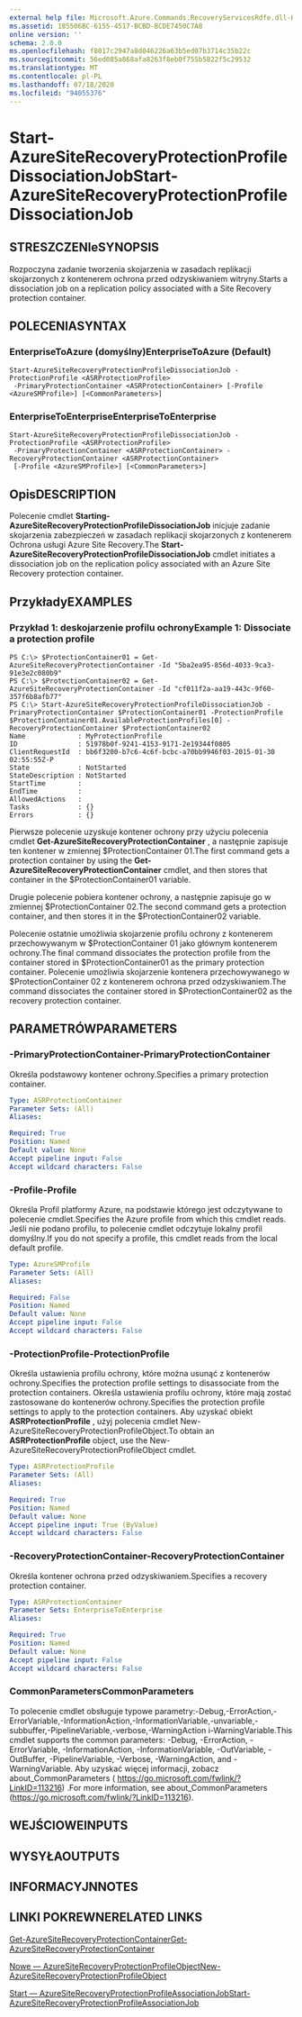 ```yaml
---
external help file: Microsoft.Azure.Commands.RecoveryServicesRdfe.dll-Help.xml
ms.assetid: 185506BC-6155-4517-BCBD-BCDE7450C7A8
online version: ''
schema: 2.0.0
ms.openlocfilehash: f8017c2947a8d046226a63b5ed07b3714c35b22c
ms.sourcegitcommit: 56ed085a868afa8263f8eb0f755b5822f5c29532
ms.translationtype: MT
ms.contentlocale: pl-PL
ms.lasthandoff: 07/18/2020
ms.locfileid: "94055376"
---
```

# <span data-ttu-id="ebb85-101">Start-AzureSiteRecoveryProtectionProfileDissociationJob</span><span class="sxs-lookup"><span data-stu-id="ebb85-101">Start-AzureSiteRecoveryProtectionProfileDissociationJob</span></span>

## <span data-ttu-id="ebb85-102">STRESZCZENIe</span><span class="sxs-lookup"><span data-stu-id="ebb85-102">SYNOPSIS</span></span>
<span data-ttu-id="ebb85-103">Rozpoczyna zadanie tworzenia skojarzenia w zasadach replikacji skojarzonych z kontenerem ochrona przed odzyskiwaniem witryny.</span><span class="sxs-lookup"><span data-stu-id="ebb85-103">Starts a dissociation job on a replication policy associated with a Site Recovery protection container.</span></span>

## <span data-ttu-id="ebb85-104">POLECENIA</span><span class="sxs-lookup"><span data-stu-id="ebb85-104">SYNTAX</span></span>

### <span data-ttu-id="ebb85-105">EnterpriseToAzure (domyślny)</span><span class="sxs-lookup"><span data-stu-id="ebb85-105">EnterpriseToAzure (Default)</span></span>
```
Start-AzureSiteRecoveryProtectionProfileDissociationJob -ProtectionProfile <ASRProtectionProfile>
 -PrimaryProtectionContainer <ASRProtectionContainer> [-Profile <AzureSMProfile>] [<CommonParameters>]
```

### <span data-ttu-id="ebb85-106">EnterpriseToEnterprise</span><span class="sxs-lookup"><span data-stu-id="ebb85-106">EnterpriseToEnterprise</span></span>
```
Start-AzureSiteRecoveryProtectionProfileDissociationJob -ProtectionProfile <ASRProtectionProfile>
 -PrimaryProtectionContainer <ASRProtectionContainer> -RecoveryProtectionContainer <ASRProtectionContainer>
 [-Profile <AzureSMProfile>] [<CommonParameters>]
```

## <span data-ttu-id="ebb85-107">Opis</span><span class="sxs-lookup"><span data-stu-id="ebb85-107">DESCRIPTION</span></span>
<span data-ttu-id="ebb85-108">Polecenie cmdlet **Starting-AzureSiteRecoveryProtectionProfileDissociationJob** inicjuje zadanie skojarzenia zabezpieczeń w zasadach replikacji skojarzonych z kontenerem Ochrona usługi Azure Site Recovery.</span><span class="sxs-lookup"><span data-stu-id="ebb85-108">The **Start-AzureSiteRecoveryProtectionProfileDissociationJob** cmdlet initiates a dissociation job on the replication policy associated with an Azure Site Recovery protection container.</span></span>

## <span data-ttu-id="ebb85-109">Przykłady</span><span class="sxs-lookup"><span data-stu-id="ebb85-109">EXAMPLES</span></span>

### <span data-ttu-id="ebb85-110">Przykład 1: deskojarzenie profilu ochrony</span><span class="sxs-lookup"><span data-stu-id="ebb85-110">Example 1: Dissociate a protection profile</span></span>
```
PS C:\> $ProtectionContainer01 = Get-AzureSiteRecoveryProtectionContainer -Id "5ba2ea95-856d-4033-9ca3-91e3e2c080b9"
PS C:\> $ProtectionContainer02 = Get-AzureSiteRecoveryProtectionContainer -Id "cf011f2a-aa19-443c-9f60-357f6b8afb77"
PS C:\> Start-AzureSiteRecoveryProtectionProfileDissociationJob -PrimaryProtectionContainer $ProtectionContainer01 -ProtectionProfile $ProtectionContainer01.AvailableProtectionProfiles[0] -RecoveryProtectionContainer $ProtectionContainer02
Name             : MyProtectionProfile
ID               : 51978b0f-9241-4153-9171-2e19344f0805
ClientRequestId  : bb6f3200-b7c6-4c6f-bcbc-a70bb9946f03-2015-01-30 02:55:55Z-P
State            : NotStarted
StateDescription : NotStarted
StartTime        : 
EndTime          : 
AllowedActions   : 
Tasks            : {}
Errors           : {}
```

<span data-ttu-id="ebb85-111">Pierwsze polecenie uzyskuje kontener ochrony przy użyciu polecenia cmdlet **Get-AzureSiteRecoveryProtectionContainer** , a następnie zapisuje ten kontener w zmiennej $ProtectionContainer 01.</span><span class="sxs-lookup"><span data-stu-id="ebb85-111">The first command gets a protection container by using the **Get-AzureSiteRecoveryProtectionContainer** cmdlet, and then stores that container in the $ProtectionContainer01 variable.</span></span>

<span data-ttu-id="ebb85-112">Drugie polecenie pobiera kontener ochrony, a następnie zapisuje go w zmiennej $ProtectionContainer 02.</span><span class="sxs-lookup"><span data-stu-id="ebb85-112">The second command gets a protection container, and then stores it in the $ProtectionContainer02 variable.</span></span>

<span data-ttu-id="ebb85-113">Polecenie ostatnie umożliwia skojarzenie profilu ochrony z kontenerem przechowywanym w $ProtectionContainer 01 jako głównym kontenerem ochrony.</span><span class="sxs-lookup"><span data-stu-id="ebb85-113">The final command dissociates the protection profile from the container stored in $ProtectionContainer01 as the primary protection container.</span></span>
<span data-ttu-id="ebb85-114">Polecenie umożliwia skojarzenie kontenera przechowywanego w $ProtectionContainer 02 z kontenerem ochrona przed odzyskiwaniem.</span><span class="sxs-lookup"><span data-stu-id="ebb85-114">The command dissociates the container stored in $ProtectionContainer02 as the recovery protection container.</span></span>

## <span data-ttu-id="ebb85-115">PARAMETRÓW</span><span class="sxs-lookup"><span data-stu-id="ebb85-115">PARAMETERS</span></span>

### <span data-ttu-id="ebb85-116">-PrimaryProtectionContainer</span><span class="sxs-lookup"><span data-stu-id="ebb85-116">-PrimaryProtectionContainer</span></span>
<span data-ttu-id="ebb85-117">Określa podstawowy kontener ochrony.</span><span class="sxs-lookup"><span data-stu-id="ebb85-117">Specifies a primary protection container.</span></span>

```yaml
Type: ASRProtectionContainer
Parameter Sets: (All)
Aliases: 

Required: True
Position: Named
Default value: None
Accept pipeline input: False
Accept wildcard characters: False
```

### <span data-ttu-id="ebb85-118">-Profile</span><span class="sxs-lookup"><span data-stu-id="ebb85-118">-Profile</span></span>
<span data-ttu-id="ebb85-119">Określa Profil platformy Azure, na podstawie którego jest odczytywane to polecenie cmdlet.</span><span class="sxs-lookup"><span data-stu-id="ebb85-119">Specifies the Azure profile from which this cmdlet reads.</span></span>
<span data-ttu-id="ebb85-120">Jeśli nie podano profilu, to polecenie cmdlet odczytuje lokalny profil domyślny.</span><span class="sxs-lookup"><span data-stu-id="ebb85-120">If you do not specify a profile, this cmdlet reads from the local default profile.</span></span>

```yaml
Type: AzureSMProfile
Parameter Sets: (All)
Aliases: 

Required: False
Position: Named
Default value: None
Accept pipeline input: False
Accept wildcard characters: False
```

### <span data-ttu-id="ebb85-121">-ProtectionProfile</span><span class="sxs-lookup"><span data-stu-id="ebb85-121">-ProtectionProfile</span></span>
<span data-ttu-id="ebb85-122">Określa ustawienia profilu ochrony, które można usunąć z kontenerów ochrony.</span><span class="sxs-lookup"><span data-stu-id="ebb85-122">Specifies the protection profile settings to disassociate from the protection containers.</span></span>
<span data-ttu-id="ebb85-123">Określa ustawienia profilu ochrony, które mają zostać zastosowane do kontenerów ochrony.</span><span class="sxs-lookup"><span data-stu-id="ebb85-123">Specifies the protection profile settings to apply to the protection containers.</span></span>
<span data-ttu-id="ebb85-124">Aby uzyskać obiekt **ASRProtectionProfile** , użyj polecenia cmdlet New-AzureSiteRecoveryProtectionProfileObject.</span><span class="sxs-lookup"><span data-stu-id="ebb85-124">To obtain an **ASRProtectionProfile** object, use the New-AzureSiteRecoveryProtectionProfileObject cmdlet.</span></span>

```yaml
Type: ASRProtectionProfile
Parameter Sets: (All)
Aliases: 

Required: True
Position: Named
Default value: None
Accept pipeline input: True (ByValue)
Accept wildcard characters: False
```

### <span data-ttu-id="ebb85-125">-RecoveryProtectionContainer</span><span class="sxs-lookup"><span data-stu-id="ebb85-125">-RecoveryProtectionContainer</span></span>
<span data-ttu-id="ebb85-126">Określa kontener ochrona przed odzyskiwaniem.</span><span class="sxs-lookup"><span data-stu-id="ebb85-126">Specifies a recovery protection container.</span></span>

```yaml
Type: ASRProtectionContainer
Parameter Sets: EnterpriseToEnterprise
Aliases: 

Required: True
Position: Named
Default value: None
Accept pipeline input: False
Accept wildcard characters: False
```

### <span data-ttu-id="ebb85-127">CommonParameters</span><span class="sxs-lookup"><span data-stu-id="ebb85-127">CommonParameters</span></span>
<span data-ttu-id="ebb85-128">To polecenie cmdlet obsługuje typowe parametry:-Debug,-ErrorAction,-ErrorVariable,-InformationAction,-InformationVariable,-unvariable,-subbuffer,-PipelineVariable,-verbose,-WarningAction i-WarningVariable.</span><span class="sxs-lookup"><span data-stu-id="ebb85-128">This cmdlet supports the common parameters: -Debug, -ErrorAction, -ErrorVariable, -InformationAction, -InformationVariable, -OutVariable, -OutBuffer, -PipelineVariable, -Verbose, -WarningAction, and -WarningVariable.</span></span> <span data-ttu-id="ebb85-129">Aby uzyskać więcej informacji, zobacz about_CommonParameters ( https://go.microsoft.com/fwlink/?LinkID=113216) .</span><span class="sxs-lookup"><span data-stu-id="ebb85-129">For more information, see about_CommonParameters (https://go.microsoft.com/fwlink/?LinkID=113216).</span></span>

## <span data-ttu-id="ebb85-130">WEJŚCIOWE</span><span class="sxs-lookup"><span data-stu-id="ebb85-130">INPUTS</span></span>

## <span data-ttu-id="ebb85-131">WYSYŁA</span><span class="sxs-lookup"><span data-stu-id="ebb85-131">OUTPUTS</span></span>

## <span data-ttu-id="ebb85-132">INFORMACYJN</span><span class="sxs-lookup"><span data-stu-id="ebb85-132">NOTES</span></span>

## <span data-ttu-id="ebb85-133">LINKI POKREWNE</span><span class="sxs-lookup"><span data-stu-id="ebb85-133">RELATED LINKS</span></span>

[<span data-ttu-id="ebb85-134">Get-AzureSiteRecoveryProtectionContainer</span><span class="sxs-lookup"><span data-stu-id="ebb85-134">Get-AzureSiteRecoveryProtectionContainer</span></span>](./Get-AzureSiteRecoveryProtectionContainer.md)

[<span data-ttu-id="ebb85-135">Nowe — AzureSiteRecoveryProtectionProfileObject</span><span class="sxs-lookup"><span data-stu-id="ebb85-135">New-AzureSiteRecoveryProtectionProfileObject</span></span>](./New-AzureSiteRecoveryProtectionProfileObject.md)

[<span data-ttu-id="ebb85-136">Start — AzureSiteRecoveryProtectionProfileAssociationJob</span><span class="sxs-lookup"><span data-stu-id="ebb85-136">Start-AzureSiteRecoveryProtectionProfileAssociationJob</span></span>](./Start-AzureSiteRecoveryProtectionProfileAssociationJob.md)


